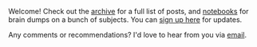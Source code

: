 
Welcome! Check out the [archive](/post) for a full list of posts, and [notebooks](/notebooks) for brain dumps on a bunch of subjects. You can [sign up here](/subscribe) for updates.

Any comments or recommendations? I'd love to hear from you via [email](mailto:anant.dalela@gmail.com).